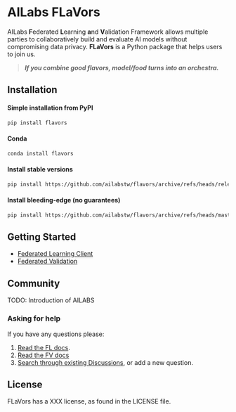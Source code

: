 # AILabs FLaVors
AILabs **F**ederated **L**earning **a**nd **V**alidation Framework allows multiple parties to collaboratively build and evaluate AI models without compromising data privacy. **FLaVors** is a Python package that helps users to join us.

> ***If you combine good flavors, model/food turns into an orchestra.***

## Installation

#### Simple installation from PyPI

```bash
pip install flavors
```

#### Conda

```bash
conda install flavors
```

#### Install stable versions


```bash
pip install https://github.com/ailabstw/flavors/archive/refs/heads/release/stable.zip -U
```

#### Install bleeding-edge (no guarantees)

```bash
pip install https://github.com/ailabstw/flavors/archive/refs/heads/master.zip -U
```

## Getting Started

 - [Federated Learning Client](examples/hello-fl-client)
 - [Federated Validation](examples/hello-fv)



## Community

TODO: Introduction of AILABS

### Asking for help

If you have any questions please:

1. [Read the FL docs](https://harmonia.taimedimg.com/flp/documents/fl/2.0/manuals/).
2. [Read the FV docs](https://harmonia.taimedimg.com/flp/documents/fv/1.0/developers/)
3. [Search through existing Discussions](https://gitlab.corp.ailabs.tw/federated-learning/flavors/-/issues), or add a new question.

## License

FLaVors has a XXX license, as found in the LICENSE file.
